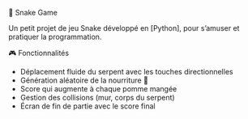 🐍 Snake Game

Un petit projet de jeu Snake développé en [Python], pour s’amuser et pratiquer la programmation.

   🎮 Fonctionnalités 
   
   - Déplacement fluide du serpent avec les touches directionnelles
   - Génération aléatoire de la nourriture 🍎
   - Score qui augmente à chaque pomme mangée
   - Gestion des collisions (mur, corps du serpent)
   - Écran de fin de partie avec le score final
